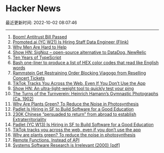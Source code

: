 # Hacker News

最近更新时间: 2022-10-02 08:07:46

--- 
1. [Boom! Antitrust Bill Passed](https://mattstoller.substack.com/p/boom-antitrust-bill-passed) 
2. [Promoted.ai (YC W21) Is Hiring Staff Data Engineer (Flink)](https://www.ycombinator.com/companies/promoted/jobs/wc5X1S4-staff-data-engineer-flink) 
3. [Why Men Are Hard to Help](https://nationalaffairs.com/publications/detail/why-men-are-hard-to-help) 
4. [Show HN: SigNoz – open-source alternative to DataDog, NewRelic](https://github.com/SigNoz/signoz) 
5. [Ten Years of TypeScript](https://devblogs.microsoft.com/typescript/ten-years-of-typescript/) 
6. [Bash one-liner to produce a list of HEX color codes that read like English words](https://gist.github.com/aileftech/dd4f5598b1f3837651fdf16e5abc3ffb) 
7. [Rammstein Get Restraining Order Blocking Viagogo from Reselling Concert Tickets](https://consequence.net/2022/10/rammstein-block-resell-concert-tickets/) 
8. [TikTok Tracks You Across the Web, Even If You Don’t Use the App](https://www.consumerreports.org/electronics-computers/privacy/tiktok-tracks-you-across-the-web-even-if-you-dont-use-app-a4383537813/) 
9. [Show HN: An ultra-light-weight tool to quickly test your ping](http://ping.projects.chrisjeakle.com) 
10. [The Turns of the Turnverein: Heinrich Hamann’s Gymnastic Photographs (Ca. 1902)](https://publicdomainreview.org/collection/hamann-turner/) 
11. [Why Are Plants Green? To Reduce the Noise in Photosynthesis](https://worldsensorium.com/why-are-plants-green/) 
12. [Padlet Is Hiring in SF to Build Software for a Good Education](https://padlet.jobs) 
13. [230K Chinese “persuaded to return” from abroad to establish Extraterritoriality](https://safeguarddefenders.com/en/blog/230000-policing-expands) 
14. [Padlet (YC W13) Is Hiring in SF to Build Software for a Good Education](https://padlet.jobs) 
15. [TikTok tracks you across the web, even if you don’t use the app](https://www.consumerreports.org/electronics-computers/privacy/tiktok-tracks-you-across-the-web-even-if-you-dont-use-app-a4383537813/) 
16. [Why are plants green? To reduce the noise in photosynthesis](https://worldsensorium.com/why-are-plants-green/) 
17. [Remote Functions. Instead of API](https://telefunc.com/) 
18. [Systems Software Research is Irrelevant (2000) [pdf]](https://doc.cat-v.org/bell_labs/utah2000/utah2000.pdf) 

